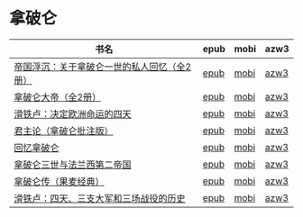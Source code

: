 # 拿破仑

| 书名 | epub | mobi | azw3 |
| --- | --- | --- | --- |
| [帝国浮沉：关于拿破仑一世的私人回忆（全2册）](http://ct.dalanmei.com/f/31084289-570176199-033b73) | [epub](http://ct.dalanmei.com/f/31084289-570176199-033b73) | [mobi](http://ct.dalanmei.com/f/31084289-570302869-f68b23) | [azw3](http://ct.dalanmei.com/f/31084289-570372186-c3cdab) |
| [拿破仑大帝（全2册）](http://ct.dalanmei.com/f/31084289-571677178-d91fae) | [epub](http://ct.dalanmei.com/f/31084289-571677178-d91fae) | [mobi](http://ct.dalanmei.com/f/31084289-572116140-7f913a) | [azw3](http://ct.dalanmei.com/f/31084289-572157947-0c2138) |
| [滑铁卢：决定欧洲命运的四天](http://ct.dalanmei.com/f/31084289-571640635-cb0dca) | [epub](http://ct.dalanmei.com/f/31084289-571640635-cb0dca) | [mobi](http://ct.dalanmei.com/f/31084289-572120581-c96527) | [azw3](http://ct.dalanmei.com/f/31084289-572180958-9b0726) |
| [君主论（拿破仑批注版）](http://ct.dalanmei.com/f/31084289-571638360-f27da7) | [epub](http://ct.dalanmei.com/f/31084289-571638360-f27da7) | [mobi](http://ct.dalanmei.com/f/31084289-572121115-bd47e5) | [azw3](http://ct.dalanmei.com/f/31084289-572182610-abde9e) |
| [回忆拿破仑](http://ct.dalanmei.com/f/31084289-571606074-69b8b3) | [epub](http://ct.dalanmei.com/f/31084289-571606074-69b8b3) | [mobi](http://ct.dalanmei.com/f/31084289-571736578-5ca68a) | [azw3](http://ct.dalanmei.com/f/31084289-571914963-a14831) |
| [拿破仑三世与法兰西第二帝国](http://ct.dalanmei.com/f/31084289-571459103-40633a) | [epub](http://ct.dalanmei.com/f/31084289-571459103-40633a) | [mobi](http://ct.dalanmei.com/f/31084289-571773125-13f298) | [azw3](http://ct.dalanmei.com/f/31084289-571918235-1669c7) |
| [拿破仑传（果麦经典）](http://ct.dalanmei.com/f/31084289-571594856-dc3cb5) | [epub](http://ct.dalanmei.com/f/31084289-571594856-dc3cb5) | [mobi](http://ct.dalanmei.com/f/31084289-572122951-a72e5f) | [azw3](http://ct.dalanmei.com/f/31084289-571981665-c5cea7) |
| [滑铁卢：四天、三支大军和三场战役的历史](None) | [epub](None) | [mobi](None) | [azw3](None) |
